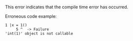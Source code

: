 
This error indicates that the compile time error has occurred.

Erroneous code example:

```kcl,E2L23
1 |x = 1()
     5 ^  -> Failure
'int(1)' object is not callable
```
